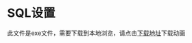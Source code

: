 # SQL设置

此文件是exe文件，需要下载到本地浏览，请点击[下载地址](http://resource.3cwdb.com/kailong-donghua/%E6%9C%8D%E5%8A%A1%E5%99%A8%E5%AE%89%E8%A3%85_3SQL%E8%AE%BE%E7%BD%AE.exe)下载动画

